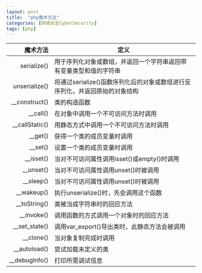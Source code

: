 ```yaml
---
layout: post
title:  "php魔术方法"
categories: [网络安全CyberSecurity]
tags: [php]
---
```


|       魔术方法 | 定义                                                         |
| -------------: | ------------------------------------------------------------ |
|    serialize() | 用于序列化对象或数组，并返回一个字符串返回带有变量类型和值的字符串 |
|  unserialize() | 将通过serialize()函数序列化后的对象或数组进行反序列化，并返回原始的对象结构 |
|  __construct() | 类的构造函数                                                 |
|       __call() | 在对象中调用一个不可访问方法时调用                           |
| __callStatic() | 用静态方式中调用一个不可访问方法时调用                       |
|        __get() | 获得一个类的成员变量时调用                                   |
|        __set() | 设置一个类的成员变量时调用                                   |
|      __isset() | 当对不可访问属性调用isset()或empty()时调用                   |
|      __unset() | 当对不可访问属性调用unset()时被调用                          |
|      __sleep() | 当对不可访问属性调用unset()时被调用                          |
|     __wakeup() | 执行unserialize()时，先会调用这个函数                        |
|   __toString() | 类被当成字符串时的回应方法                                   |
|     __invoke() | 调用函数的方式调用一个对象时的回应方法                       |
|  __set_state() | 调用var_export()导出类时，此静态方法会被调用                 |
|      __clone() | 当对象复制完成时调用                                         |
|   __autoload() | 尝试加载未定义的类                                           |
|  __debugInfo() | 打印所需调试信息                                             |